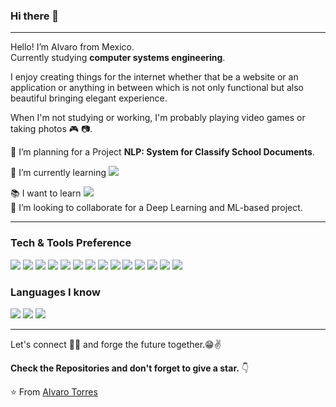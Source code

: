 ### Hi there 👋

<!--
**AlvaroTV/AlvaroTV** is a ✨ _special_ ✨ repository because its `README.md` (this file) appears on your GitHub profile.

Here are some ideas to get you started:

- 🔭 I’m currently working on ...
- 🌱 I’m currently learning ...
- 👯 I’m looking to collaborate on ...
- 🤔 I’m looking for help with ...
- 💬 Ask me about ...
- 📫 How to reach me: ...
- 😄 Pronouns: ...
- ⚡ Fun fact: ...
🤖
Pagina para ver los iconos disponibles: https://github.com/alexandresanlim/Badges4-README.md-Profile#-artificial-intelligence-
-->

---

Hello! I’m Alvaro from Mexico.  
Currently studying **computer systems engineering**.

I enjoy creating things for the internet whether that be a website or an application or anything in between which is not only functional but also beautiful bringing elegant experience.

When I'm not studying or working, I'm probably playing video games or taking photos  🎮 📷.
 
 🔭 I’m planning for a Project **NLP: System for Classify School Documents**.
 
 🤖 I’m currently learning <img src="https://img.shields.io/badge/TensorFlow-FF6F00?style=flat&logo=tensorflow&logoColor=white">
 
 :books: I want to learn <img src="https://img.shields.io/badge/Google%20Analytics-yellowgreen?style=flat&logo=google%20analytics&logoColor=white">  
 👯 I’m looking to collaborate for a Deep Learning and ML-based project.
 
 

---

### Tech & Tools Preference

<img src = "https://img.shields.io/badge/-HTML5-E34F26?style=flat&logo=html5&logoColor=white"> <img src = "https://img.shields.io/badge/-CSS3-1572B6?style=flat&logo=css3&logoColor=white">
<img src="https://img.shields.io/badge/-Bootstrap-563D7C?style=flat&logo=bootstrap&logoColor=white">
<img src="https://img.shields.io/badge/-Sass-cc6699?style=flat&logo=sass&logoColor=ffffff">
<img src="https://img.shields.io/badge/Tailwindcss-%2338B2AC.svg?style=flat&logo=tailwind-css&logoColor=white">
<img src="https://img.shields.io/badge/-React-000000?style=flat&logo=react&logoColor=00c8ff">
<img src="https://img.shields.io/badge/Jupyter-orange.svg?style=flat&logo=jupyter&logoColor=white">
<img src="http://img.shields.io/badge/-Google%20Cloud%20Platform-4285F4?style=flat&logo=google%20cloud&logoColor=white">
<img src="https://img.shields.io/badge/-Progressive Web Apps-5A0FC8?style=flat">
<img src="http://img.shields.io/badge/-Git-F1502F?style=flat&logo=git&logoColor=FFFFFF">
<img src="http://img.shields.io/badge/-Github-000000?style=flat&logo=github&logoColor=FFFFFF">
<img src="http://img.shields.io/badge/-VS%20Code-007ACC?style=flat&logo=visual%20studio%20code&logoColor=white">
<img src="http://img.shields.io/badge/-Heroku-430098?style=flat&logo=heroku&logoColor=white">
<img src="http://img.shields.io/badge/-Vercel-black?style=flat&logo=vercel&logoColor=white">

### Languages I know
<img src="https://img.shields.io/badge/-Python-green?style=flat&logo=python&logoColor=white">
<img src="http://img.shields.io/badge/-Java-F89820?style=flat&logo=java&logoColor=white"> 
<img src="https://img.shields.io/badge/-JavaScript-eed718?style=flat&logo=javascript&logoColor=ffffff"> 

---

Let's connect 👨‍💻 and forge the future together.😁✌

**Check the Repositories and don't forget to give a star.** 👇

:star: From [Alvaro Torres](https://github.com/AlvaroTV)
